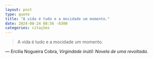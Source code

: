 ```yaml
---
layout: post
type: quote
title: "A vida é tudo e a mocidade um momento."
date: 2024-08-24 08:56 -0300
categories: citações
---
```

>A vida é tudo e a mocidade um momento.

—  Ercilia Nogueira Cobra, _Virgindade inútil: Novela de uma revoltada_.